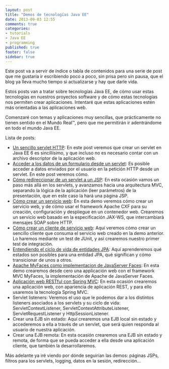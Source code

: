 ```yaml
---
layout: post
title: "Demos de tecnologías Java EE"
date: 2013-09-03 12:55
comments: true
categories: 
- tutorials
- Java EE
- programming
published: true
footer: false
sidebar: true
---
```


Este post va a servir de índice o tabla de contenidos para una serie de post que
me gustaría ir escribiendo poco a poco, sin prisa pero sin pausa, que el blog ya
lleva mucho tiempo si actualizarse y hay que darle vida.

Estos posts van a tratar sobre tecnologías Java EE, de cómo usar estas tecnologías
en nuestros proyectos software y de cómo estas tecnologías nos permiten crear 
aplicaciones. Intentaré que estas aplicaciones estén más orientadas a las aplicaciones
web.

Comenzaré con temas y aplicaciones muy sencillas, que prácticamente no tienen sentido
en el Mundo Real™, pero que me permitirán ir adentrándome en todo el mundo Java EE.

<!-- more -->

Lista de posts:

- [Un sencillo servlet HTTP](/blog/2013/09/03/sencillo-servlet-http): En este post veremos 
que crear un servlet en Java EE 6 es sincillísimo, y que incluso no es necesario
contar con un archivo descriptor de la aplicación web.
- [Acceder a los datos de un formulario desde un servlet](/blog/2013/09/13/servlet-lee-parametros):
Es posible acceder a datos enviados por el usuario en la petición HTTP desde un servlet. 
En este post veremos cómo.  
- [Cómo redireccionar de un servlet a un JSP](/blog/2013/09/17/servlet-redirecciona-jsp):
En esta ocasión vamos un paso más allá en los servlets, y avanzamos hacia 
una arquitectura MVC, separando la lógica de la aplicación (leer parámetros) de la
presentación, que en este caso la hará una página JSP.
- [Cómo crear un servicio web](/blog/2013/09/19/crear-servicio-web-jaxws): 
En esta demo veremos cómo crear un servicio web, y de cómo usar el framework Apache CXF
para su creación, configuración y despliegue en un contenedor web. Crearemos un servicio
web basado en la especificación JAX-WS, que intercambiará mensajes SOAP sobre HTTP.
- [Cómo crear un cliente de servicio web](/blog/2013/09/26/crear-cliente-servicio-web):
Aquí veremos cómo crear un sencillo cliente que consuma el servicio web creado en la demo
anterior. Lo haremos mediante un test de JUnit, y así crearemos nuestro primer test
de integración.
- [Entendiendo el ciclo de vida de entidades JPA](/blog/2013/09/29/entendiendo-ciclo-vida-entidades-jpa):
Aquí aprenderemos qué estados son posibles para una entidad JPA, qué significan 
y cómo transicionar de unos a otros.
- [Apache MyFaces como implementacion de JavaServer Faces](/blog/2013/10/28/myfaces-implementacion-javaserver-faces):
En esta demo crearemos desde cero una applicación web con el framework MVC MyFaces, 
la implementación de Apache de JavaServer Faces.
- [Aplicación web RESTful con Spring MVC](/blog/2014/01/22/restful-spring-mvc): En esta ocasión
crearemos una aplicación web, con apariencia de aplicación REST, y para ello usaremos la
tecnología Spring MVC.
- Servlet listeners: Veremos el uso que le podemos dar a los distintos listeners asociados
a los servlets y su ciclo de vida: ServletContextListener, 
ServletContextAttributeListener, ServletRequestListener y HttpSessionListener.
- Crear una EJB sin estado: Aquí crearemos una EJB local sin estado y accederemos a
ella a través de un servlet, que será quien responda al usuario de nuestra aplicación.
- Crear una EJB remota: En esta ocasión crearemos una EJB sin estado y remota, de forma
que se pueda acceder a ella desde una aplicación cliente, que también la desarrollaremos.

Más adelante ya iré viendo por dónde seguirían las demos: páginas JSPs,
filtros para los servlets, logging, datos en la sesión, redirección...

<!-- 
	Por donde seguir?

	http://www3.ntu.edu.sg/home/ehchua/programming/java/JavaServlets.html
	http://www.journaldev.com/1877/java-servlet-tutorial-with-examples-for-beginners
	http://www.journaldev.com/1997/servlet-example-in-java-with-database-connection-and-log4j-integration
	http://www.journaldev.com/1933/java-servlet-filter-example-tutorial

-->